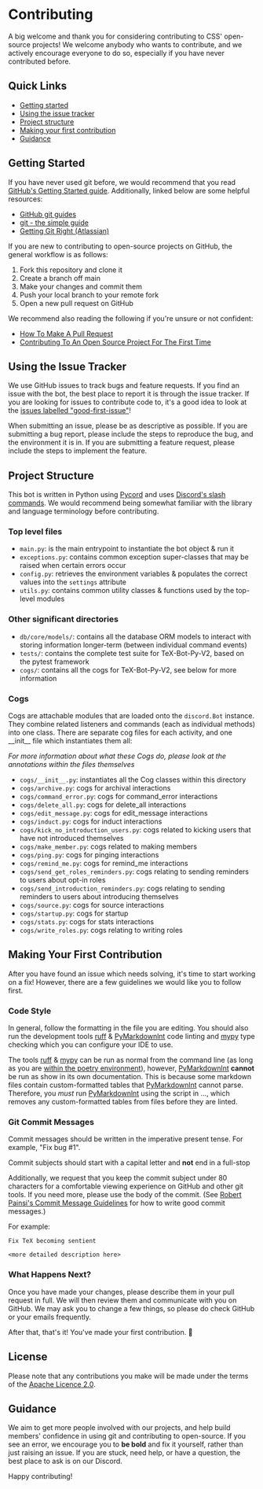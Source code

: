 # Contributing

A big welcome and thank you for considering contributing to CSS' open-source projects! We welcome anybody who wants to contribute, and we actively encourage everyone to do so, especially if you have never contributed before.

## Quick Links

* [Getting started](#Getting-Started)
* [Using the issue tracker](#Using-the-Issue-Tracker)
* [Project structure](#Project-Structure)
* [Making your first contribution](#Making-Your-First-Contribution)
* [Guidance](#Guidance)

## Getting Started

If you have never used git before, we would recommend that you read [GitHub's Getting Started guide](https://guides.github.com/introduction/getting-started-with-git/). Additionally, linked below are some helpful resources:

* [GitHub git guides](https://github.com/git-guides)
* [git - the simple guide](https://rogerdudler.github.io/git-guide/)
* [Getting Git Right (Atlassian)](https://www.atlassian.com/git/)

If you are new to contributing to open-source projects on GitHub,
the general workflow is as follows:

1. Fork this repository and clone it
2. Create a branch off main
3. Make your changes and commit them
4. Push your local branch to your remote fork
5. Open a new pull request on GitHub

We recommend also reading the following if you're unsure or not confident:

* [How To Make A Pull Request](https://makeapullrequest.com/)
* [Contributing To An Open Source Project For The First Time](https://www.firsttimersonly.com/)

## Using the Issue Tracker

We use GitHub issues to track bugs and feature requests. If you find an issue with the bot, the best place to report it is through the issue tracker. If you are looking for issues to contribute code to, it's a good idea to look at the [issues labelled "good-first-issue"](https://github.com/CSSUoB/TeX-Bot-Py-V2/issues?q=is%3Aissue+is%3Aopen+sort%3Aupdated-desc+label%3Agood-first-issue)!

When submitting an issue, please be as descriptive as possible. If you are submitting a bug report, please include the steps to reproduce the bug, and the environment it is in. If you are submitting a feature request, please include the steps to implement the feature.

## Project Structure

This bot is written in Python using [Pycord](https://pycord.dev) and uses [Discord's slash commands](https://support.discord.com/hc/en-gb/articles/1500000368501-Slash-Commands-FAQ). We would recommend being somewhat familiar with the library and language terminology before contributing.

### Top level files

* `main.py`: is the main entrypoint to instantiate the bot object & run it
* `exceptions.py`: contains common exception super-classes that may be raised when certain errors occur
* `config.py`: retrieves the environment variables & populates the correct values into the `settings` attribute
* `utils.py`: contains common utility classes & functions used by the top-level modules

### Other significant directories

* `db/core/models/`: contains all the database ORM models to interact with storing information longer-term (between individual command events)
* `tests/`: contains the complete test suite for TeX-Bot-Py-V2, based on the pytest framework
* `cogs/`: contains all the cogs for TeX-Bot-Py-V2, see below for more information

### Cogs

Cogs are attachable modules that are loaded onto the `discord.Bot` instance. They combine related listeners and commands (each as individual methods) into one class. There are separate cog files for each activity, and one \_\_init\_\_ file which instantiates them all:

<!--- pyml disable-next-line no-emphasis-as-heading-->
*For more information about what these Cogs do, please look at the annotations within the files themselves*

* `cogs/__init__.py`: instantiates all the Cog classes within this directory
* `cogs/archive.py`: cogs for archival interactions
* `cogs/command_error.py`: cogs for command_error interactions
* `cogs/delete_all.py`: cogs for delete_all interactions
* `cogs/edit_message.py`: cogs for edit_message interactions
* `cogs/induct.py`: cogs for induct interactions
* `cogs/kick_no_introduction_users.py`: cogs related to kicking users that have not
introduced themselves
* `cogs/make_member.py`: cogs related to making members
* `cogs/ping.py`: cogs for pinging interactions
* `cogs/remind_me.py`: cogs for remind_me interactions
* `cogs/send_get_roles_reminders.py`: cogs relating to sending reminders to users
about opt-in roles
* `cogs/send_introduction_reminders.py`: cogs relating to sending reminders to users about
introducing themselves
* `cogs/source.py`: cogs for source interactions
* `cogs/startup.py`: cogs for startup
* `cogs/stats.py`: cogs for stats interactions
* `cogs/write_roles.py`: cogs relating to writing roles

## Making Your First Contribution

After you have found an issue which needs solving, it's time to start working on a fix! However, there are a few guidelines we would like you to follow first.

### Code Style

In general, follow the formatting in the file you are editing. You should also run the development tools [ruff](https://ruff.rs) & [PyMarkdownlnt](https://github.com/jackdewinter/pymarkdown) code linting and [mypy](https://www.mypy-lang.org/) type checking which you can configure your IDE to use.

The tools [ruff](https://ruff.rs) & [mypy](https://www.mypy-lang.org/) can be run as normal from the command line (as long as you are [within the poetry environment](https://python-poetry.org/docs/basic-usage/#activating-the-virtual-environment)), however, [PyMarkdownlnt](https://github.com/jackdewinter/pymarkdown) **cannot** be run as show in its own documentation. This is because some markdown files contain custom-formatted tables that [PyMarkdownlnt](https://github.com/jackdewinter/pymarkdown) cannot parse. Therefore, you *must* run [PyMarkdownlnt](https://github.com/jackdewinter/pymarkdown) using the script in ..., which removes any custom-formatted tables from files before they are linted.

### Git Commit Messages

Commit messages should be written in the imperative present tense. For example, "Fix bug #1".

Commit subjects should start with a capital letter and **not** end in a full-stop

Additionally, we request that you keep the commit subject under 80 characters for a comfortable viewing experience on GitHub and other git tools. If you need more, please use the body of the commit. (See [Robert Painsi's Commit Message Guidelines](https://gist.github.com/robertpainsi/b632364184e70900af4ab688decf6f53) for how to write good commit messages.)

For example:

```none
Fix TeX becoming sentient

<more detailed description here>
```

### What Happens Next?

Once you have made your changes, please describe them in your pull request in full. We will then review them and communicate with you on GitHub. We may ask you to change a few things, so please do check GitHub or your emails frequently.

After that, that's it! You've made your first contribution. 🎉

## License

Please note that any contributions you make will be made under the terms of the [Apache Licence 2.0](https://github.com/CSSUoB/TeX-Bot-Py/blob/main/LICENSE).

## Guidance

We aim to get more people involved with our projects, and help build members' confidence in using git and contributing to open-source. If you see an error, we encourage you to **be bold** and fix it yourself, rather than just raising an issue. If you are stuck, need help, or have a question, the best place to ask is on our Discord.

Happy contributing!
